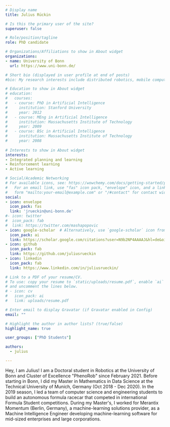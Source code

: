 ```yaml
---
# Display name
title: Julius Rückin

# Is this the primary user of the site?
superuser: false

# Role/position/tagline
role: PhD candidate

# Organizations/Affiliations to show in About widget
organizations:
- name: University of Bonn
  url: https://www.uni-bonn.de/

# Short bio (displayed in user profile at end of posts)
#bio: My research interests include distributed robotics, mobile computing and programmable matter.

# Education to show in About widget
# education:
#   courses:
#   - course: PhD in Artificial Intelligence
#     institution: Stanford University
#     year: 2012
#   - course: MEng in Artificial Intelligence
#     institution: Massachusetts Institute of Technology
#     year: 2009
#   - course: BSc in Artificial Intelligence
#     institution: Massachusetts Institute of Technology
#     year: 2008
    
# Interests to show in About widget
interests:
- Integrated planning and learning
- Reinforcement learning
- Active learning

# Social/Academic Networking
# For available icons, see: https://wowchemy.com/docs/getting-started/page-builder/#icons
#   For an email link, use "fas" icon pack, "envelope" icon, and a link in the
#   form "mailto:your-email@example.com" or "/#contact" for contact widget.
social:
- icon: envelope
  icon_pack: fas
  link: 'jrueckin@uni-bonn.de'
#- icon: twitter
#  icon_pack: fab
#  link: https://twitter.com/mashapopovic
- icon: google-scholar  # Alternatively, use `google-scholar` icon from `ai` icon pack
  icon_pack: ai
  link: https://scholar.google.com/citations?user=N9b2NP4AAAAJ&hl=de&oi=ao
- icon: github
  icon_pack: fab
  link: https://github.com/juliusrueckin
- icon: linkedin
  icon_pack: fab
  link: https://www.linkedin.com/in/juliusrueckin/

# Link to a PDF of your resume/CV.
# To use: copy your resume to `static/uploads/resume.pdf`, enable `ai` icons in `params.toml`, 
# and uncomment the lines below.
# - icon: cv
#   icon_pack: ai
#   link: uploads/resume.pdf

# Enter email to display Gravatar (if Gravatar enabled in Config)
email: ""

# Highlight the author in author lists? (true/false)
highlight_name: true

user_groups: ["PhD Students"] 

authors:
  - julius

---
```


Hey, I am Julius! I am a Doctoral student in Robotics at the University of Bonn and Cluster of Excellence "PhenoRob" since February 2021. Before starting in Bonn, I did my Master in Mathematics in Data Science at the Technical University of Munich, Germany (Oct 2018 - Dec 2020). In the 2019 season, I led a team of computer science and engineering students to build an autonomous formula racecar that competed in international Formula Student competitions. During my Master's, I worked for Merantix Momentum (Berlin, Germany), a machine-learning solutions provider, as a Machine Intelligence Engineer developing machine-learning software for mid-sized enterprises and large corporations.